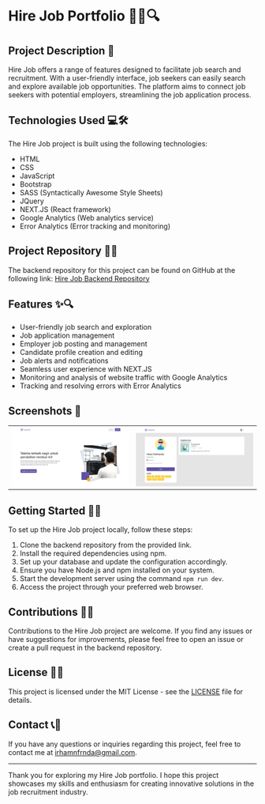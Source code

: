 # Hire Job Portfolio  📝👔🔍

## Project Description 🚀

Hire Job offers a range of features designed to facilitate job search and recruitment. With a user-friendly interface, job seekers can easily search and explore available job opportunities. The platform aims to connect job seekers with potential employers, streamlining the job application process.

## Technologies Used 💻🛠️

The Hire Job project is built using the following technologies:

- HTML
- CSS
- JavaScript
- Bootstrap
- SASS (Syntactically Awesome Style Sheets)
- JQuery
- NEXT.JS (React framework)
- Google Analytics (Web analytics service)
- Error Analytics (Error tracking and monitoring)

## Project Repository 📂🔗

The backend repository for this project can be found on GitHub at the following link:
[Hire Job Backend Repository](https://github.com/IrhamNfrnda/hire_job_be)

## Features ✨🔍

- User-friendly job search and exploration
- Job application management
- Employer job posting and management
- Candidate profile creation and editing
- Job alerts and notifications
- Seamless user experience with NEXT.JS
- Monitoring and analysis of website traffic with Google Analytics
- Tracking and resolving errors with Error Analytics

## Screenshots 📸

<table>
   <tr>
    <td><img width="350px" src="./screenshot/home.png" border="0" alt="Login" /></td>
    <td> <img width="350px" src="./screenshot/profile.png" border="0"  alt="Register" /></td>
  </tr>
</table>

## Getting Started 🏁🚀

To set up the Hire Job project locally, follow these steps:

1. Clone the backend repository from the provided link.
2. Install the required dependencies using npm.
3. Set up your database and update the configuration accordingly.
4. Ensure you have Node.js and npm installed on your system.
5. Start the development server using the command `npm run dev`.
6. Access the project through your preferred web browser.

## Contributions 🤝🌟

Contributions to the Hire Job project are welcome. If you find any issues or have suggestions for improvements, please feel free to open an issue or create a pull request in the backend repository.

## License 📜📝

This project is licensed under the MIT License - see the [LICENSE](LICENSE) file for details.

## Contact 📞📧

If you have any questions or inquiries regarding this project, feel free to contact me at [irhamnfrnda@gmail.com](mailto:irhamnfrnda@gmail.com).

---

Thank you for exploring my Hire Job portfolio. I hope this project showcases my skills and enthusiasm for creating innovative solutions in the job recruitment industry.
